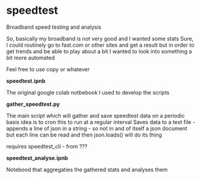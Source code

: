 # speedtest
Broadband speed testing and analysis

So, basically my broadband is not very good and I wanted some stats
Sure, I could routinely go to fast.com or other sites and get a result but in order to 
get trends and be able to play about a bit I wanted to look into something a bit more
automated

Feel free to use copy or whatever

<b>speedtest.ipnb</b>

The original google colab notbebook I used to develop the scripts

<b>gather_speedtest.py</b>

The main script which will gather and save speedtest data on a periodic basis
idea is to cron this to run at a regular interval
Saves data to a text file - appends a line of json in a string - so not in and 
of itself a json document but each line can be read and then json.loads() will do its thing

requires speedtest_cli - from ???

<b>speedtest_analyse.ipnb</b>

Notebood that aggregaties the gathered stats and analyses them

